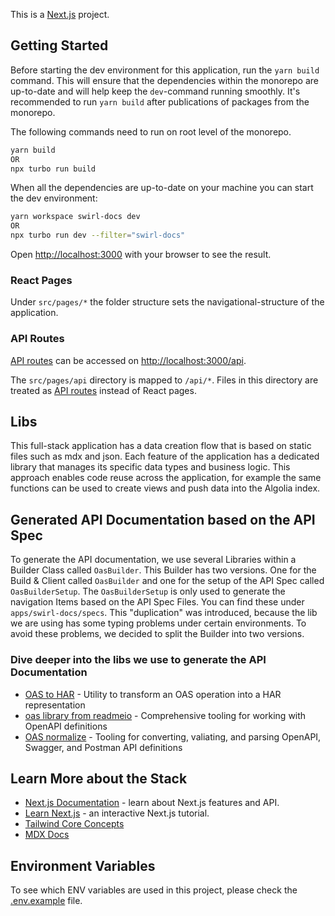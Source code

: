 This is a [Next.js](https://nextjs.org/) project.

## Getting Started

Before starting the dev environment for this application, run the `yarn build`
command. This will ensure that the dependencies within the monorepo are
up-to-date and will help keep the `dev`-command running smoothly. It's
recommended to run `yarn build` after publications of packages from the
monorepo.

The following commands need to run on root level of the monorepo.

```bash
yarn build
OR
npx turbo run build
```

When all the dependencies are up-to-date on your machine you can start the dev
environment:

```bash
yarn workspace swirl-docs dev
OR
npx turbo run dev --filter="swirl-docs"
```

Open [http://localhost:3000](http://localhost:3000) with your browser to see the
result.

### React Pages

Under `src/pages/*` the folder structure sets the navigational-structure of the
application.

### API Routes

[API routes](https://nextjs.org/docs/api-routes/introduction) can be accessed on
[http://localhost:3000/api](http://localhost:3000/api/hello).

The `src/pages/api` directory is mapped to `/api/*`. Files in this directory are
treated as [API routes](https://nextjs.org/docs/api-routes/introduction) instead
of React pages.

## Libs

This full-stack application has a data creation flow that is based on static
files such as mdx and json. Each feature of the application has a dedicated
library that manages its specific data types and business logic. This approach
enables code reuse across the application, for example the same functions can be
used to create views and push data into the Algolia index.

## Generated API Documentation based on the API Spec

To generate the API documentation, we use several Libraries within a Builder
Class called `OasBuilder`. This Builder has two versions. One for the Build &
Client called `OasBuilder` and one for the setup of the API Spec called
`OasBuilderSetup`. The `OasBuilderSetup` is only used to generate the navigation
Items based on the API Spec Files. You can find these under
`apps/swirl-docs/specs`. This "duplication" was introduced, because the lib we
are using has some typing problems under certain environments. To avoid these
problems, we decided to split the Builder into two versions.

### Dive deeper into the libs we use to generate the API Documentation

- [OAS to HAR](https://github.com/readmeio/oas-to-har#readme) - Utility to
  transform an OAS operation into a HAR representation
- [oas library from readmeio](https://github.com/readmeio/oas#readme) -
  Comprehensive tooling for working with OpenAPI definitions
- [OAS normalize](https://github.com/readmeio/oas-normalize#readme) - Tooling
  for converting, valiating, and parsing OpenAPI, Swagger, and Postman API
  definitions

## Learn More about the Stack

- [Next.js Documentation](https://nextjs.org/docs) - learn about Next.js
  features and API.
- [Learn Next.js](https://nextjs.org/learn) - an interactive Next.js tutorial.
- [Tailwind Core Concepts](https://tailwindcss.com/docs/utility-first)
- [MDX Docs](https://mdxjs.com/docs/)

## Environment Variables

To see which ENV variables are used in this project, please check the
[.env.example](.env.example) file.
